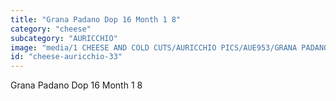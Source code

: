 ```yaml
---
title: "Grana Padano Dop 16 Month 1 8"
category: "cheese"
subcategory: "AURICCHIO"
image: "media/1 CHEESE AND COLD CUTS/AURICCHIO PICS/AUE953/GRANA PADANO DOP 16 month 1_8.jpg"
id: "cheese-auricchio-33"
---
```


Grana Padano Dop 16 Month 1 8
